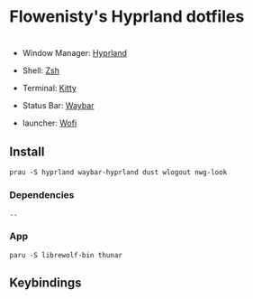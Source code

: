 <div>
    <H1>Flowenisty's Hyprland dotfiles <H1> 
</div>

- Window Manager: [Hyprland](https://github.com/hyprwm/Hyprland)

- Shell: [Zsh](https://www.zsh.org/)

- Terminal: [Kitty](https://sw.kovidgoyal.net/kitty/)

- Status Bar: [Waybar](https://github.com/Alexays/Waybar)

- launcher: [Wofi](https://man.archlinux.org/man/wofi.1)

## Install
```Shell
prau -S hyprland waybar-hyprland dust wlogout nwg-look
```

### Dependencies
```Shell
..
```

### App
```Shell
paru -S librewolf-bin thunar
```

## Keybindings
